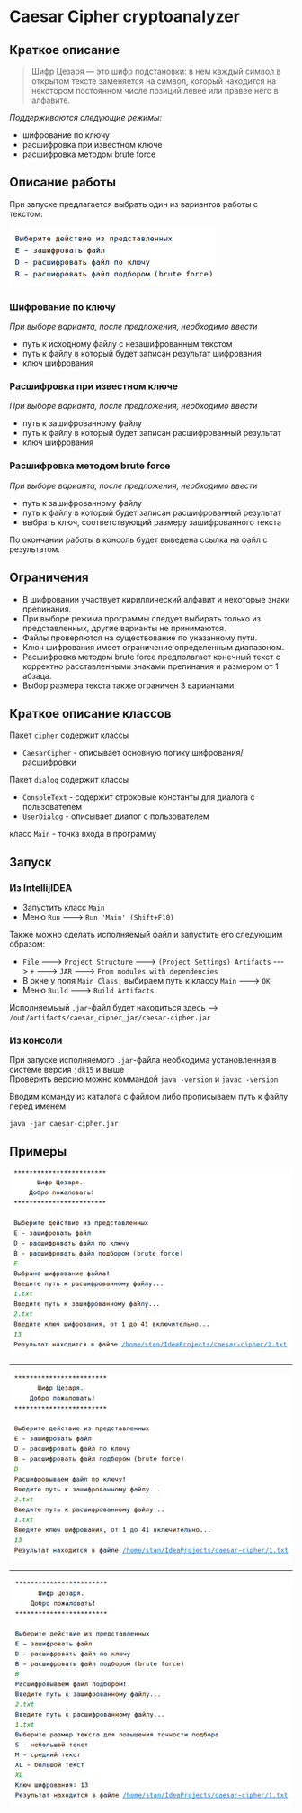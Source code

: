 # Caesar Cipher cryptoanalyzer

## Краткое описание  

> Шифр Цезаря — это шифр подстановки: в нем каждый символ в открытом тексте заменяется на символ, который находится на некотором постоянном числе позиций левее или правее него в алфавите.

*Поддерживаются следующие режимы:*  
* шифрование по ключу  
* расшифровка при известном ключе  
* расшифровка методом brute force

## Описание работы  

При запуске предлагается выбрать один из вариантов работы с текстом:

![img.png](readme_img/img.png)
### Шифрование по ключу
*При выборе варианта, после предложения, необходимо ввести*  
* путь к исходному файлу с незашифрованным текстом  
* путь к файлу в который будет записан результат шифрования  
* ключ шифрования  

### Расшифровка при известном ключе
*При выборе варианта, после предложения, необходимо ввести* 
* путь к зашифрованному файлу  
* путь к файлу в который будет записан расшифрованный результат  
* ключ шифрования  

### Расшифровка методом brute force
*При выборе варианта, после предложения, необходимо ввести* 
* путь к зашифрованному файлу  
* путь к файлу в который будет записан расшифрованный результат  
* выбрать ключ, соответствующий размеру зашифрованного текста  

По окончании работы в консоль будет выведена ссылка на файл с результатом.    

## Ограничения

* В шифровании участвует кириллический алфавит и некоторые знаки препинания.  
* При выборе режима программы следует выбирать только из представленных, другие варианты не принимаются.  
* Файлы проверяются на существование по указанному пути.  
* Ключ шифрования имеет ограничение определенным диапазоном.  
* Расшифровка методом brute force предполагает конечный текст с корректно расставленными знаками препинания и размером от 1 абзаца.
* Выбор размера текста также ограничен 3 вариантами.

## Краткое описание классов

Пакет `cipher` содержит классы  
* `CaesarCipher` - описывает основную логику шифрования/расшифровки  

Пакет `dialog` содержит классы   
* `ConsoleText` - содержит строковые константы для диалога с пользователем  
* `UserDialog` - описывает диалог с пользователем

класс `Main` - точка входа в программу  

## Запуск

### Из IntellijIDEA
* Запустить класс `Main`  
* Меню `Run` ---> `Run 'Main' (Shift+F10)`   

Также можно сделать исполняемый файл и запустить его следующим образом:  
* `File` ---> `Project Structure` ---> `(Project Settings) Artifacts` ---> `+` ---> `JAR` ---> `From modules with dependencies`  
* В окне у поля `Main Class:` выбираем путь к классу `Main` ---> `OK`  
* Меню `Build` ---> `Build Artifacts`  

Исполняемыый `.jar`-файл будет находиться здесь --> `/out/artifacts/caesar_cipher_jar/caesar-cipher.jar`   

### Из консоли
При запуске исполняемого `.jar`-файла необходима установленная в системе версия `jdk15` и выше  
Проверить версию можно коммандой `java -version` и `javac -version`

Вводим команду из каталога с файлом либо прописываем путь к файлу перед именем  

    java -jar caesar-cipher.jar  

## Примеры

![img_1.png](readme_img/img_1.png)

----------
![img_2.png](readme_img/img_2.png)

----------
![img_3.png](readme_img/img_3.png)





